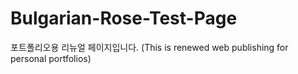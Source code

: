 # Bulgarian-Rose-Test-Page
포트폴리오용 리뉴얼 페이지입니다. (This is renewed web publishing for personal portfolios)
